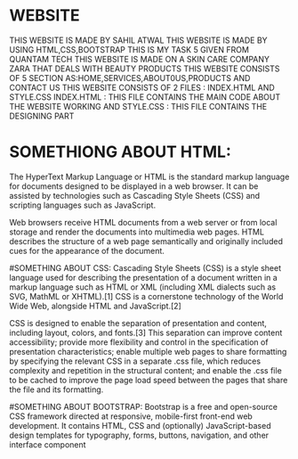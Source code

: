 # WEBSITE
THIS WEBSITE IS MADE BY SAHIL ATWAL
THIS WEBSITE IS MADE BY USING HTML,CSS,BOOTSTRAP
THIS IS MY TASK 5 GIVEN FROM QUANTAM TECH
THIS WEBSITE IS MADE ON A SKIN CARE COMPANY  ZARA THAT DEALS WITH BEAUTY PRODUCTS
THIS WEBSITE CONSISTS OF 5 SECTION AS:HOME,SERVICES,ABOUT0US,PRODUCTS AND CONTACT US
THIS WEBSITE CONSISTS OF 2 FILES : INDEX.HTML AND STYLE.CSS
INDEX.HTML : THIS FILE CONTAINS THE MAIN CODE ABOUT THE WEBSITE WORKING AND STYLE.CSS : THIS FILE CONTAINS THE DESIGNING PART
# SOMETHIONG ABOUT HTML:
The HyperText Markup Language or HTML is the standard markup language for documents designed to be displayed in a web browser. It can be assisted by technologies such as Cascading Style Sheets (CSS) and scripting languages such as JavaScript.

Web browsers receive HTML documents from a web server or from local storage and render the documents into multimedia web pages. HTML describes the structure of a web page semantically and originally included cues for the appearance of the document.

#SOMETHING ABOUT CSS:
Cascading Style Sheets (CSS) is a style sheet language used for describing the presentation of a document written in a markup language such as HTML or XML (including XML dialects such as SVG, MathML or XHTML).[1] CSS is a cornerstone technology of the World Wide Web, alongside HTML and JavaScript.[2]

CSS is designed to enable the separation of presentation and content, including layout, colors, and fonts.[3] This separation can improve content accessibility; provide more flexibility and control in the specification of presentation characteristics; enable multiple web pages to share formatting by specifying the relevant CSS in a separate .css file, which reduces complexity and repetition in the structural content; and enable the .css file to be cached to improve the page load speed between the pages that share the file and its formatting.

#SOMETHING ABOUT BOOTSTRAP:
Bootstrap is a free and open-source CSS framework directed at responsive, mobile-first front-end web development. It contains HTML, CSS and (optionally) JavaScript-based design templates for typography, forms, buttons, navigation, and other interface component
